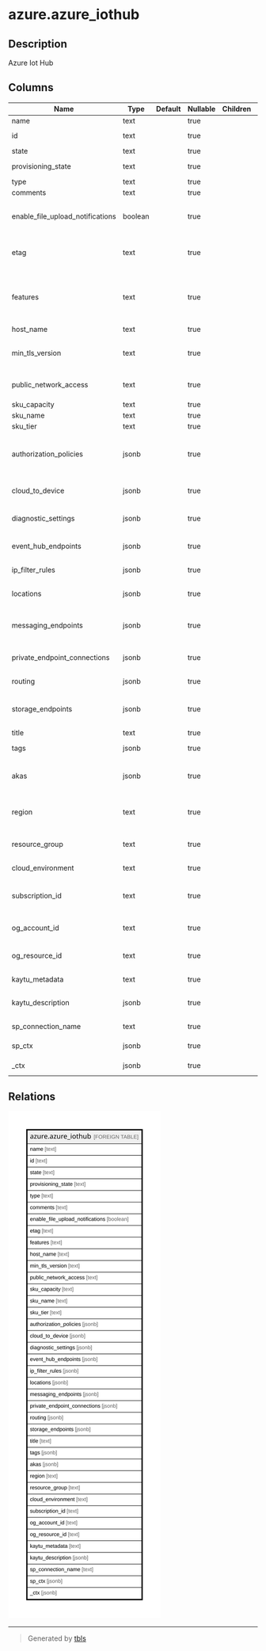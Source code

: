 # azure.azure_iothub

## Description

Azure Iot Hub

## Columns

| Name | Type | Default | Nullable | Children | Parents | Comment |
| ---- | ---- | ------- | -------- | -------- | ------- | ------- |
| name | text |  | true |  |  | The resource name. |
| id | text |  | true |  |  | The resource identifier. |
| state | text |  | true |  |  | The iot hub state. |
| provisioning_state | text |  | true |  |  | The iot hub provisioning state. |
| type | text |  | true |  |  | The resource type. |
| comments | text |  | true |  |  | Iot hub comments. |
| enable_file_upload_notifications | boolean |  | true |  |  | Indicates if file upload notifications are enabled for the iot hub. |
| etag | text |  | true |  |  | An unique read-only string that changes whenever the resource is updated. |
| features | text |  | true |  |  | The capabilities and features enabled for the iot hub. Possible values include: 'None', 'DeviceManagement'. |
| host_name | text |  | true |  |  | The name of the host. |
| min_tls_version | text |  | true |  |  | Specifies the minimum TLS version to support for this iot hub. |
| public_network_access | text |  | true |  |  | Indicates whether requests from public network are allowed. |
| sku_capacity | text |  | true |  |  | Iot hub SKU capacity. |
| sku_name | text |  | true |  |  | Iot hub SKU name. |
| sku_tier | text |  | true |  |  | Iot hub SKU tier. |
| authorization_policies | jsonb |  | true |  |  | The shared access policies you can use to secure a connection to the iot hub. |
| cloud_to_device | jsonb |  | true |  |  | CloudToDevice properties of the iot hub. |
| diagnostic_settings | jsonb |  | true |  |  | A list of active diagnostic settings for the iot hub. |
| event_hub_endpoints | jsonb |  | true |  |  | The event hub-compatible endpoint properties. |
| ip_filter_rules | jsonb |  | true |  |  | The IP filter rules of the iot hub. |
| locations | jsonb |  | true |  |  | Primary and secondary location for iot hub. |
| messaging_endpoints | jsonb |  | true |  |  | The messaging endpoint properties for the file upload notification queue. |
| private_endpoint_connections | jsonb |  | true |  |  | Private endpoint connections created on this iot hub. |
| routing | jsonb |  | true |  |  | Routing properties of the iot hub. |
| storage_endpoints | jsonb |  | true |  |  | The list of azure storage endpoints where you can upload files. |
| title | text |  | true |  |  | Title of the resource. |
| tags | jsonb |  | true |  |  | A map of tags for the resource. |
| akas | jsonb |  | true |  |  | Array of globally unique identifier strings (also known as) for the resource. |
| region | text |  | true |  |  | The Azure region/location in which the resource is located. |
| resource_group | text |  | true |  |  | The resource group which holds this resource. |
| cloud_environment | text |  | true |  |  | The Azure Cloud Environment. |
| subscription_id | text |  | true |  |  | The Azure Subscription ID in which the resource is located. |
| og_account_id | text |  | true |  |  | The Platform Account ID in which the resource is located. |
| og_resource_id | text |  | true |  |  | The unique ID of the resource in opengovernance. |
| kaytu_metadata | text |  | true |  |  | Platform Metadata of the Azure resource. |
| kaytu_description | jsonb |  | true |  |  | The full model description of the resource |
| sp_connection_name | text |  | true |  |  | Steampipe connection name. |
| sp_ctx | jsonb |  | true |  |  | Steampipe context in JSON form. |
| _ctx | jsonb |  | true |  |  | Steampipe context in JSON form. |

## Relations

![er](azure.azure_iothub.svg)

---

> Generated by [tbls](https://github.com/k1LoW/tbls)
